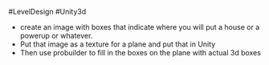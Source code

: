 #LevelDesign #Unity3d 

 - create an image with boxes that indicate where you will put a house or a powerup or whatever. 
- Put that image as a texture for a plane and put that in Unity
- Then use probuilder to fill in the boxes on the plane with actual 3d boxes
